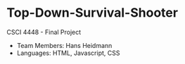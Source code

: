 # Top-Down-Survival-Shooter

CSCI 4448 - Final Project

- Team Members: Hans Heidmann
- Languages: HTML, Javascript, CSS
